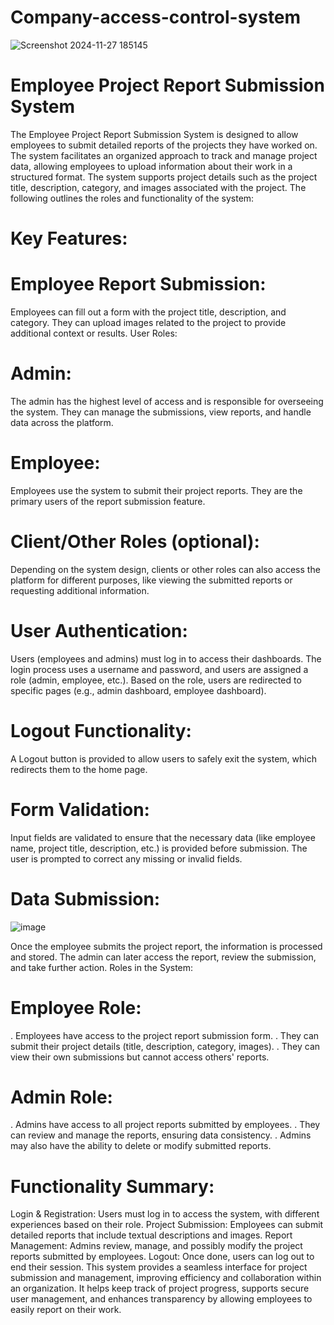 # Company-access-control-system
![Screenshot 2024-11-27 185145](https://github.com/user-attachments/assets/c5f0b3a8-11d0-4143-aee7-b254627008d1)

# Employee Project Report Submission System
The Employee Project Report Submission System is designed to allow employees to submit detailed reports of the projects they have worked on. The system facilitates an organized approach to track and manage project data, allowing employees to upload information about their work in a structured format. The system supports project details such as the project title, description, category, and images associated with the project. The following outlines the roles and functionality of the system:

# Key Features:

# Employee Report Submission:
Employees can fill out a form with the project title, description, and category.
They can upload images related to the project to provide additional context or results.
User Roles:

# Admin: 
The admin has the highest level of access and is responsible for overseeing the system. They can manage the submissions, view reports, and handle data across the platform.
# Employee: 
Employees use the system to submit their project reports. They are the primary users of the report submission feature.
# Client/Other Roles (optional): 
Depending on the system design, clients or other roles can also access the platform for different purposes, like viewing the submitted reports or requesting additional information.


# User Authentication:
Users (employees and admins) must log in to access their dashboards.
The login process uses a username and password, and users are assigned a role (admin, employee, etc.). Based on the role, users are redirected to specific pages (e.g., admin dashboard, employee dashboard).

# Logout Functionality:

A Logout button is provided to allow users to safely exit the system, which redirects them to the home page.

# Form Validation:

Input fields are validated to ensure that the necessary data (like employee name, project title, description, etc.) is provided before submission.
The user is prompted to correct any missing or invalid fields.

# Data Submission:
![image](https://github.com/user-attachments/assets/eae1fa76-5374-4f58-8736-1ca9d15f3f52)


Once the employee submits the project report, the information is processed and stored. The admin can later access the report, review the submission, and take further action.
Roles in the System:

# Employee Role:

. Employees have access to the project report submission form.
. They can submit their project details (title, description, category, images).
. They can view their own submissions but cannot access others' reports.

# Admin Role:

. Admins have access to all project reports submitted by employees.
. They can review and manage the reports, ensuring data consistency.
. Admins may also have the ability to delete or modify submitted reports.

# Functionality Summary:
Login & Registration: Users must log in to access the system, with different experiences based on their role.
Project Submission: Employees can submit detailed reports that include textual descriptions and images.
Report Management: Admins review, manage, and possibly modify the project reports submitted by employees.
Logout: Once done, users can log out to end their session.
This system provides a seamless interface for project submission and management, improving efficiency and collaboration within an organization. It helps keep track of project progress, supports secure user management, and enhances transparency by allowing employees to easily report on their work.
